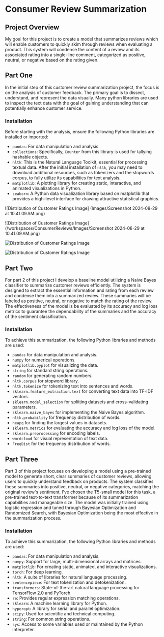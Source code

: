 # Consumer Review Summarization

## Project Overview
My goal for this project is to create a model that summarizes reviews which will enable customers to quickly skim through reviews when evaluating a product. This system will condense the content of a review and its associated rating into a single-line comment, categorized as positive, neutral, or negative based on the rating given.

## Part One
In the initial step of this customer review summarization project, the focus is on the analysis of customer feedback. The primary goal is to dissect, understand, and represent the data visually. Many python libraries are used to inspect the text data with the goal of gaining understanding that can potentially enhance customer service.

### Installation
Before starting with the analysis, ensure the following Python libraries are installed or imported:

- `pandas`: For data manipulation and analysis.
- `collections`: Specifically, `Counter` from this library is used for tallying hashable objects.
- `nltk`: This is the Natural Language Toolkit, essential for processing textual data. After the initial installation of `nltk`, you may need to download additional resources, such as tokenizers and the stopwords corpus, to fully utilize its capabilities for text analysis.
- `matplotlib`: A plotting library for creating static, interactive, and animated visualizations in Python.
- `seaborn`: A Python data visualization library based on matplotlib that provides a high-level interface for drawing attractive statistical graphics.

![Distribution of Customer Ratings Image] (Images/Screenshot 2024-08-29 at 10.41.09 AM.png)

![Distribution of Customer Ratings Image] (/workspaces/ConsumerReviews/Images/Screenshot 2024-08-29 at 10.41.09 AM.png)

![Distribution of Customer Ratings Image](/workspaces/ConsumerReviews/Images/Screenshot%202024-08-29%20at%2010.41.09%20AM.png)



![Distribution of Customer Ratings Image](Images/Screenshot%202024-08-29%20at%2010.41.09%20AM.png)



## Part Two
For part 2 of this project I develop a baseline model utilizing a Naive Bayes classifier to summarize customer reviews efficiently. The system is designed to extract the essential information and rating from each review and condense them into a summarized review. These summaries will be labeled as positive, neutral, or negative to match the rating of the review. The effectiveness of the model is be evaluated by its accuracy and log loss metrics to guarantee the dependability of the summaries and the accuracy of the sentiment classification.


### Installation
To achieve this summarization, the following Python libraries and methods are used:

- `pandas` for data manipulation and analysis.
- `numpy` for numerical operations.
- `matplotlib.pyplot` for visualizing the data.
- `string` for standard string operations.
- `random` for generating random numbers.
- `nltk.corpus` for stopword library.
- `nltk.tokenize` for tokenizing text into sentences and words.
- `sklearn.feature_extraction.text` for converting text data into TF-IDF vectors.
- `sklearn.model_selection` for splitting datasets and cross-validating parameters.
- `sklearn.naive_bayes` for implementing the Naive Bayes algorithm.
- `nltk.probability` for frequency distribution of words.
- `heapq` for finding the largest values in datasets.
- `sklearn.metrics` for evaluating the accuracy and log loss of the model.
- `sklearn.preprocessing` for encoding labels.
- `wordcloud` for visual representation of text data.
- `FreqDist` for the frequency distribution of words.

## Part Three

Part 3 of this project focuses on developing a model using a pre-trained model to generate short, clear summaries of customer reviews, allowing users to quickly understand feedback on products. The system classifies these summaries into positive, neutral, or negative categories, matching the original review's sentiment. I've chosen the T5-small model for this task, a pre-trained text-to-text transformer because of its summarization capabilities and manageable size. The model was initially trained using logistic regression and tuned through Bayesian Optimization and Randomized Search, with Bayesian Optimization being the most effective in the summarization process.


### Installation
To achieve this summarization, the following Python libraries and methods are used:

- `pandas`: For data manipulation and analysis.
- `numpy`: Support for large, multi-dimensional arrays and matrices.
- `matplotlib`: For creating static, animated, and interactive visualizations.
- `torch`: For deep learning.
- `nltk`: A suite of libraries for natural language processing.
- `sentencepiece`: For text tokenization and detokenization.
- `transformers`: State-of-the-art natural language processing for TensorFlow 2.0 and PyTorch.
- `re`: Provides regular expression matching operations.
- `sklearn`: A machine learning library for Python.
- `hyperopt`: A library for serial and parallel optimization.
- `scipy`: Used for scientific and technical computing.
- `string`: For common string operations.
- `sys`: Access to some variables used or maintained by the Python interpreter.






